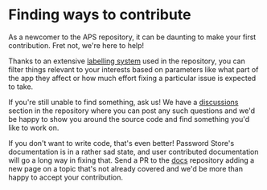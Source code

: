 # Finding ways to contribute

As a newcomer to the APS repository, it can be daunting to make your first contribution. Fret not, we're here to help!

Thanks to an extensive [labelling system] used in the repository, you can filter things relevant to your interests based on parameters like what part of the app they affect or how much effort fixing a particular issue is expected to take.

If you're still unable to find something, ask us! We have a [discussions] section in the repository where you can post any such questions and we'd be happy to show you around the source code and find something you'd like to work on.

If you don't want to write code, that's even better! Password Store's documentation is in a rather sad state, and user contributed documentation will go a long way in fixing that. Send a PR to the [docs] repository adding a new page on a topic that's not already covered and we'd be more than happy to accept your contribution.

[labelling system]: /docs/maintainers/labelling
[discussions]: https://github.com/android-password-store/Android-Password-Store/discussions
[docs]: https://github.com/android-password-store/docs
